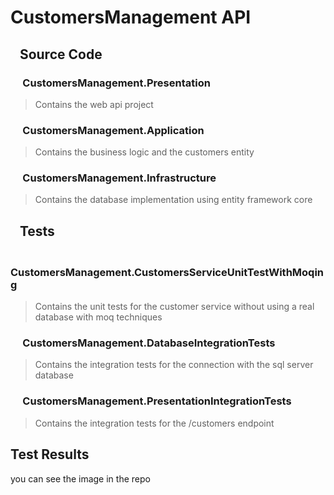 # CustomersManagement API

## &nbsp;&nbsp; Source Code

### &nbsp;&nbsp;&nbsp;&nbsp; CustomersManagement.Presentation

> Contains the web api project

### &nbsp;&nbsp;&nbsp;&nbsp; CustomersManagement.Application

> Contains the business logic and the customers entity

### &nbsp;&nbsp;&nbsp;&nbsp; CustomersManagement.Infrastructure

> Contains the database implementation using entity framework core

## &nbsp;&nbsp; Tests

### &nbsp;&nbsp;&nbsp;&nbsp; CustomersManagement.CustomersServiceUnitTestWithMoqing

> Contains the unit tests for the customer service without using a real database with moq techniques

### &nbsp;&nbsp;&nbsp;&nbsp; CustomersManagement.DatabaseIntegrationTests

> Contains the integration tests for the connection with the sql server database

### &nbsp;&nbsp;&nbsp;&nbsp; CustomersManagement.PresentationIntegrationTests

> Contains the integration tests for the /customers endpoint

## Test Results

you can see the image in the repo
